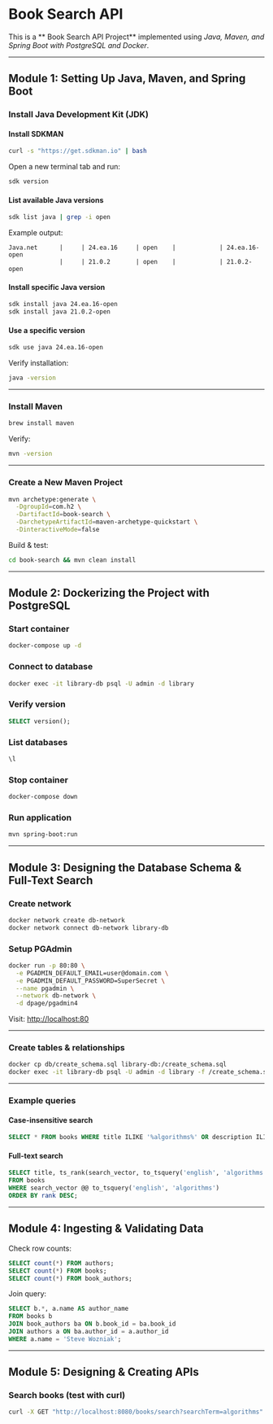 # Book Search API

This is a ** Book Search API Project** implemented using *Java, Maven, and Spring Boot with PostgreSQL and Docker*.

---
## Module 1: Setting Up Java, Maven, and Spring Boot

### Install Java Development Kit (JDK)

#### Install SDKMAN

```bash
curl -s "https://get.sdkman.io" | bash
```

Open a new terminal tab and run:

```bash
sdk version
```

#### List available Java versions

```bash
sdk list java | grep -i open
```

Example output:

```
Java.net      |     | 24.ea.16     | open    |            | 24.ea.16-open
              |     | 21.0.2       | open    |            | 21.0.2-open
```

#### Install specific Java version

```bash
sdk install java 24.ea.16-open
sdk install java 21.0.2-open
```

#### Use a specific version

```bash
sdk use java 24.ea.16-open
```

Verify installation:

```bash
java -version
```

---

### Install Maven

```bash
brew install maven
```

Verify:

```bash
mvn -version
```

---

### Create a New Maven Project

```bash
mvn archetype:generate \
  -DgroupId=com.h2 \
  -DartifactId=book-search \
  -DarchetypeArtifactId=maven-archetype-quickstart \
  -DinteractiveMode=false
```

Build & test:

```bash
cd book-search && mvn clean install
```

---

## Module 2: Dockerizing the Project with PostgreSQL

### Start container

```bash
docker-compose up -d
```

### Connect to database

```bash
docker exec -it library-db psql -U admin -d library
```

### Verify version

```sql
SELECT version();
```

### List databases

```sql
\l
```

### Stop container

```bash
docker-compose down
```

### Run application

```bash
mvn spring-boot:run
```

---

## Module 3: Designing the Database Schema & Full-Text Search

### Create network

```bash
docker network create db-network
docker network connect db-network library-db
```

### Setup PGAdmin

```bash
docker run -p 80:80 \
  -e PGADMIN_DEFAULT_EMAIL=user@domain.com \
  -e PGADMIN_DEFAULT_PASSWORD=SuperSecret \
  --name pgadmin \
  --network db-network \
  -d dpage/pgadmin4
```

Visit: [http://localhost:80](http://localhost:80)

---

### Create tables & relationships

```bash
docker cp db/create_schema.sql library-db:/create_schema.sql
docker exec -it library-db psql -U admin -d library -f /create_schema.sql
```

---

### Example queries

#### Case-insensitive search

```sql
SELECT * FROM books WHERE title ILIKE '%algorithms%' OR description ILIKE '%algorithms%';
```

#### Full-text search

```sql
SELECT title, ts_rank(search_vector, to_tsquery('english', 'algorithms')) AS rank
FROM books
WHERE search_vector @@ to_tsquery('english', 'algorithms')
ORDER BY rank DESC;
```

---

## Module 4: Ingesting & Validating Data

Check row counts:

```sql
SELECT count(*) FROM authors;
SELECT count(*) FROM books;
SELECT count(*) FROM book_authors;
```

Join query:

```sql
SELECT b.*, a.name AS author_name
FROM books b
JOIN book_authors ba ON b.book_id = ba.book_id
JOIN authors a ON ba.author_id = a.author_id
WHERE a.name = 'Steve Wozniak';
```

---

## Module 5: Designing & Creating APIs

### Search books (test with curl)

```bash
curl -X GET "http://localhost:8080/books/search?searchTerm=algorithms" -H "accept: application/json"
```
